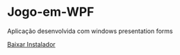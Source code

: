 # Jogo-em-WPF
Aplicação desenvolvida com windows presentation forms

<a href="https://github.com/LucasSilva321/Jogo-em-WPF/blob/master/Instalador.zip" download="Instalador">Baixar Instalador</a>
